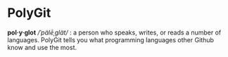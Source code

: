 # PolyGit
**pol·y·glot** */ˈpälēˌɡlät/* : a person who speaks, writes, or reads a number of languages.
PolyGit tells you what programming languages other Github know and use the most.
